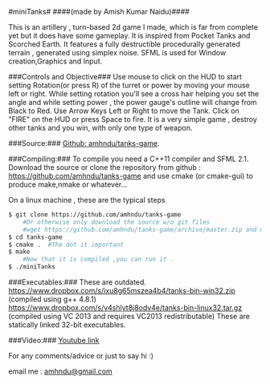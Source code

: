 #miniTanks#
####(made by Amish Kumar Naidu)####

This is an artillery , turn-based 2d game I made, which is far from complete yet but it does have some gameplay.
It is inspired from Pocket Tanks and Scorched Earth.
It features a fully destructible procedurally generated terrain , generated using simplex noise.
SFML is used for Window creation,Graphics and Input.

###Controls and Objective###
Use mouse to click on the HUD to start setting Rotation(or press R) of the turret or power by moving your mouse left or right.
While setting rotation you'll see a cross hair helping you set the angle and
while setting power , the power gauge's outline will change from Black to Red.
Use Arrow Keys Left or Right to move the Tank.
Click on "FIRE" on the HUD or press Space to fire.
It is a very simple game , destroy other tanks and you win, with only one type of weapon.

###Source:###
[Github: amhndu/tanks-game](https://github.com/amhndu/tanks-game).

###Compiling:###
To compile you need a C++11 compiler and SFML 2.1.
Download the source or clone the repository from github :
https://github.com/amhndu/tanks-game
and use cmake (or cmake-gui) to produce make,nmake or whatever...

On a linux machine , these are the typical steps
```sh
$ git clone https://github.com/amhndu/tanks-game
    #Or otherwise only download the source w/o git files
    #wget https://github.com/amhndu/tanks-game/archive/master.zip and unzip
$ cd tanks-game
$ cmake .  #The dot it important
$ make
    #Now that it is compiled ,you can run it .
$ ./miniTanks
```

###Executables:###
These are outdated.
https://www.dropbox.com/s/ixu8g65mszea4b4/tanks-bin-win32.zip (compiled using g++ 4.8.1)
https://www.dropbox.com/s/v4shlyt8j8odv4e/tanks-bin-linux32.tar.gz (compiled using VC 2013 and requires VC2013 redistributable)
These are statically linked 32-bit executables.

###Video:###
[Youtube link](http://www.youtube.com/watch?v=YbG_ej2fQKE)

For any comments/advice or just to say hi :)

email me : amhndu@gmail.com
